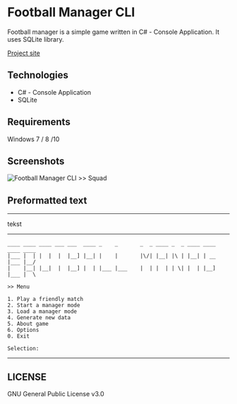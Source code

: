 Football Manager CLI
====================
Football manager is a simple game written in C# - Console Application. It uses SQLite library.

[Project site](http://karol-kiersnowski.prv.pl/projects.php?lang=en&theme=default#football-manager-cli)

Technologies
------------
* C# - Console Application
* SQLite

Requirements
------------
Windows 7 / 8 /10

Screenshots
-----------
![Football Manager CLI >> Squad](http://karol-kiersnowski.prv.pl/projects/football-manager-cli.png)

Preformatted text
-----------------
___
tekst
___
```
____ ____ ____ ___ ___  ____ _    _       _  _ ____ _  _ ____ ____ ____ ____ 
|___ |  | |  |  |  |__] |__| |    |       |\/| |__| |\ | |__| | __ |___ |__/ 
|    |__| |__|  |  |__] |  | |___ |___    |  | |  | | \| |  | |__] |___ |  \ 

>> Menu

1. Play a friendly match
2. Start a manager mode
3. Load a manager mode
4. Generate new data
5. About game
6. Options
0. Exit

Selection: 
```
___

LICENSE
-------
GNU General Public License v3.0
